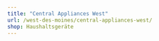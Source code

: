 ```yaml
---
title: "Central Appliances West"
url: /west-des-moines/central-appliances-west/
shop: Haushaltsgeräte
---
```

